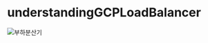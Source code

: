 # understandingGCPLoadBalancer
![부하분산기](https://user-images.githubusercontent.com/54064126/215210997-14eb8a71-ef15-434f-a45e-a62b01fb690b.png)
